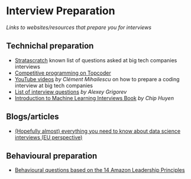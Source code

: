 # Interview Preparation
*Links to websites/resources that prepare you for interviews*

## Technichal preparation
- [Stratascratch](https://www.stratascratch.com/) known list of questions asked at big tech companies interviews 
- [Competitive programming on Topcoder](https://www.topcoder.com/thrive/tracks?track=Competitive%20Programming)
- [YouTube videos](https://www.youtube.com/channel/UCaO6VoaYJv4kS-TQO_M-N_g) *by Clément Mihailescu* on how to prepare a coding interview at big tech companies
- [List of interview questions](https://github.com/alexeygrigorev/data-science-interviews) *by Alexey Grigorev* 
- [Introduction to Machine Learning Interviews Book](https://huyenchip.com/ml-interviews-book/) *by Chip Huyen*

## Blogs/articles
- [(Hopefully almost) everything you need to know about data science interviews (EU perspective)](https://www.reddit.com/r/datascience/comments/syjt0c/hopefully_almost_everything_you_need_to_know/)

## Behavioural preparation
- [Behavioural questions based on the 14 Amazon Leadership Principles](https://www.levels.fyi/blog/amazon-leadership-principles.html)
